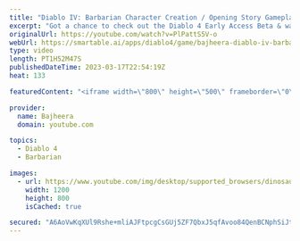 ```yaml
---
title: "Diablo IV: Barbarian Character Creation / Opening Story Gameplay - Early Access Gameplay (Part 1)"
excerpt: "Got a chance to check out the Diablo 4 Early Access Beta & wanted to share my first look at the game along with some epic ..."
originalUrl: https://youtube.com/watch?v=PlPattS5V-o
webUrl: https://smartable.ai/apps/diablo4/game/bajheera-diablo-iv-barbarian-character-creation-opening-story-gameplay-early-access-gameplay-part-1/
type: video
length: PT1H52M47S
publishedDateTime: 2023-03-17T22:54:19Z
heat: 133

featuredContent: "<iframe width=\"800\" height=\"500\" frameborder=\"0\" src=\"https://www.youtube.com/embed/PlPattS5V-o\" allow=\"accelerometer; autoplay; encrypted-media; gyroscope; picture-in-picture\" allowfullscreen></iframe>"

provider:
  name: Bajheera
  domain: youtube.com

topics:
  - Diablo 4
  - Barbarian

images:
  - url: https://www.youtube.com/img/desktop/supported_browsers/dinosaur.png
    width: 1200
    height: 800
    isCached: true

secured: "A6AoVwKqXUl9Rshe+mliAJFtpcgCsGUj5ZF7QbxJ5qfAvoo84QenBCNphSiJtcBOTGT4bujWEmyM5kOyZGuJOzcIYSZVaHOfQbCsB8b0IcYn4WLflADJw19WwAgbkOj5G/ovaqqNHdWIVPFjfAATjlnbL7j3OhNpMqobRg+uUU9pOrh5fc1dq4EH6a5rrSHHMJ936Ngl73ahi2cTXz5zqyURSfMroZgog2FJ4esvDVcooT7W0XNc2xkOA0znR4p5ASZUBmpPm/wuV9ixFe28q/dslyoFbB9yWZZ/s68HcMl6TnzTk2UVKFOt0a2+/pbhDV8o6TbSiUZQED5MCshtrE/Tk8qdv0RglLuB9HrxB4b2IuO05K/dYy/gI99yY8gtWvGR9a3KA0w4Py0wyo4yeXRCe0arFcq7y4pex6ioUvM=;E0QVl8kIZHkxkmAzwsNuSQ=="
---
```


